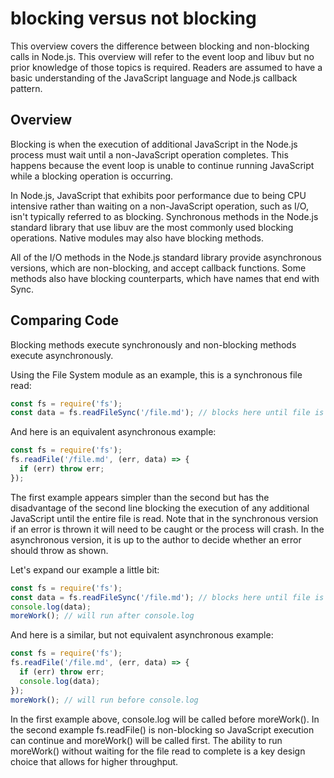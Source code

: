 # blocking versus not blocking

This overview covers the difference between blocking and non-blocking calls in Node.js. This overview will refer to the event loop and libuv but no prior knowledge of those topics is required. Readers are assumed to have a basic understanding of the JavaScript language and Node.js callback pattern.

## Overview

Blocking is when the execution of additional JavaScript in the Node.js process must wait until a non-JavaScript operation completes. This happens because the event loop is unable to continue running JavaScript while a blocking operation is occurring.

In Node.js, JavaScript that exhibits poor performance due to being CPU intensive rather than waiting on a non-JavaScript operation, such as I/O, isn't typically referred to as blocking. Synchronous methods in the Node.js standard library that use libuv are the most commonly used blocking operations. Native modules may also have blocking methods.

All of the I/O methods in the Node.js standard library provide asynchronous versions, which are non-blocking, and accept callback functions. Some methods also have blocking counterparts, which have names that end with Sync.


## Comparing Code

Blocking methods execute synchronously and non-blocking methods execute asynchronously.

Using the File System module as an example, this is a synchronous file read:

```js
const fs = require('fs');
const data = fs.readFileSync('/file.md'); // blocks here until file is read
```

And here is an equivalent asynchronous example:

```js
const fs = require('fs');
fs.readFile('/file.md', (err, data) => {
  if (err) throw err;
});
```

The first example appears simpler than the second but has the disadvantage of the second line blocking the execution of any additional JavaScript until the entire file is read. Note that in the synchronous version if an error is thrown it will need to be caught or the process will crash. In the asynchronous version, it is up to the author to decide whether an error should throw as shown.

Let's expand our example a little bit:

```js
const fs = require('fs');
const data = fs.readFileSync('/file.md'); // blocks here until file is read
console.log(data);
moreWork(); // will run after console.log
```

And here is a similar, but not equivalent asynchronous example:

```js
const fs = require('fs');
fs.readFile('/file.md', (err, data) => {
  if (err) throw err;
  console.log(data);
});
moreWork(); // will run before console.log
```

In the first example above, console.log will be called before moreWork(). In the second example fs.readFile() is non-blocking so JavaScript execution can continue and moreWork() will be called first. The ability to run moreWork() without waiting for the file read to complete is a key design choice that allows for higher throughput.